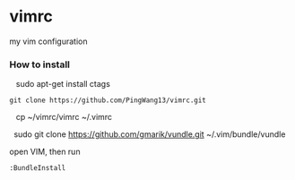 vimrc
=====

my vim configuration
### How to install

    sudo apt-get install ctags

    git clone https://github.com/PingWang13/vimrc.git   
    
    cp ~/vimrc/vimrc ~/.vimrc
       
    sudo git clone https://github.com/gmarik/vundle.git   ~/.vim/bundle/vundle
    
open VIM, then run

    :BundleInstall
